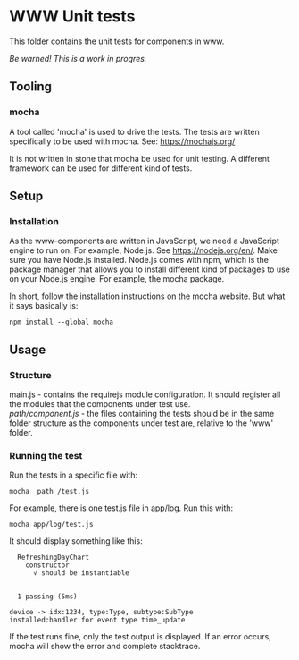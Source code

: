# WWW Unit tests

This folder contains the unit tests for components in www.

_Be warned! This is a work in progres._

## Tooling

### mocha

A tool called 'mocha' is used to drive the tests. The tests are written
specifically to be used with mocha. See: https://mochajs.org/

It is not written in stone that mocha be used for unit testing. A different
framework can be used for different kind of tests.

## Setup

### Installation

As the www-components are written in JavaScript, we need a JavaScript 
engine to run on. For example, Node.js. See https://nodejs.org/en/. Make
sure you have Node.js installed. Node.js comes with npm, which is the 
package manager that allows you to install different kind of packages
to use on your Node.js engine. For example, the mocha package.

In short, follow the installation instructions on the mocha website. But
what it says basically is:

`npm install --global mocha`

## Usage

### Structure

main.js - contains the requirejs module configuration. It should register
all the modules that the components under test use.  
_path/component.js_ - the files containing the tests should be in the
same folder structure as the components under test are,
relative to the 'www' folder.

### Running the test

Run the tests in a specific file with:

`mocha _path_/test.js`

For example, there is one test.js file in app/log. Run this with:

`mocha app/log/test.js`

It should display something like this:
    
    
      RefreshingDayChart
        constructor
          √ should be instantiable
    
    
      1 passing (5ms)
    
    device -> idx:1234, type:Type, subtype:SubType
    installed:handler for event type time_update
    
    

If the test runs fine, only the test output is displayed.
If an error occurs, mocha will show the error and complete stacktrace.
